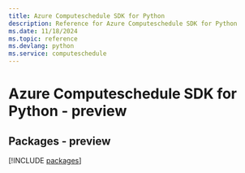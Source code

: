 ```yaml
---
title: Azure Computeschedule SDK for Python
description: Reference for Azure Computeschedule SDK for Python
ms.date: 11/18/2024
ms.topic: reference
ms.devlang: python
ms.service: computeschedule
---
```

# Azure Computeschedule SDK for Python - preview
## Packages - preview
[!INCLUDE [packages](computeschedule-index.md)]